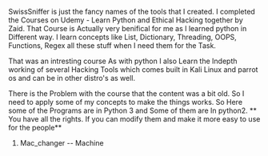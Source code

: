 SwissSniffer is just the fancy names of the tools that I created. I completed the Courses on Udemy - Learn Python and Ethical Hacking together by Zaid. That Course is Actually very benifical for me as I learned python in Different way. I learn concepts like List, Dictionary, Threading, OOPS, Functions, Regex all these stuff when I need them for the Task.

That was an intresting course As with python I also Learn the Indepth working of several Hacking Tools which comes built in Kali Linux and parrot os and can be in other distro's as well. 

There is the Problem with the course that the content was a bit old. So I need to apply some of my concepts to make the things works. So Here some of the Programs are in Python 3 and Some of them are In python2. 
** You have all the rights. If you can modify them and make it more easy to use for the people** 

1. Mac_changer -- Machine 
